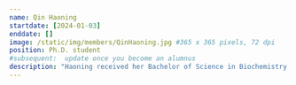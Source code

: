 ```yaml
---
name: Qin Haoning
startdate: [2024-01-03]
enddate: []
image: /static/img/members/QinHaoning.jpg #365 x 365 pixels, 72 dpi
position: Ph.D. student
#subsequent:  update once you become an alumnus
description: "Haoning received her Bachelor of Science in Biochemistry from the University of Hong Kong (HKU). Her undergraduate studies laid the foundation for her interest in molecular biology and genetics. In Prof. Zhang's lab, Haoning employs a variety of molecular biology techniques to unravel the complex roles of non-coding RNAs in disease progression and brain function."
---
```

